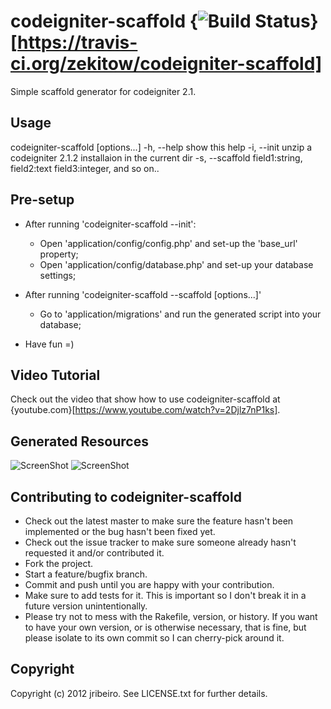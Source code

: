 # codeigniter-scaffold {<img src="https://travis-ci.org/zekitow/codeigniter-scaffold.png" alt="Build Status" />}[https://travis-ci.org/zekitow/codeigniter-scaffold]

Simple scaffold generator for codeigniter 2.1. 

## Usage

  codeigniter-scaffold [options...]
    -h, --help show this help
    -i, --init unzip a codeigniter 2.1.2 installaion in the current dir
    -s, --scaffold <model-name> field1:string, field2:text field3:integer, and so on..

## Pre-setup

* After running 'codeigniter-scaffold --init':
  - Open 'application/config/config.php' and set-up the 'base_url' property;
  - Open 'application/config/database.php' and set-up your database settings;
  
* After running 'codeigniter-scaffold --scaffold [options...]'
  - Go to 'application/migrations' and run the generated script into your database;
  
* Have fun =)

## Video Tutorial

Check out the video that show how to use codeigniter-scaffold at {youtube.com}[https://www.youtube.com/watch?v=2Djlz7nP1ks].

## Generated Resources

![ScreenShot](https://raw.github.com/zekitow/codeigniter-scaffold/master/ss/list.png)
![ScreenShot](https://raw.github.com/zekitow/codeigniter-scaffold/master/ss/create.png)


## Contributing to codeigniter-scaffold
 
* Check out the latest master to make sure the feature hasn't been implemented or the bug hasn't been fixed yet.
* Check out the issue tracker to make sure someone already hasn't requested it and/or contributed it.
* Fork the project.
* Start a feature/bugfix branch.
* Commit and push until you are happy with your contribution.
* Make sure to add tests for it. This is important so I don't break it in a future version unintentionally.
* Please try not to mess with the Rakefile, version, or history. If you want to have your own version, or is otherwise necessary, that is fine, but please isolate to its own commit so I can cherry-pick around it.

## Copyright

Copyright (c) 2012 jribeiro. See LICENSE.txt for
further details.

